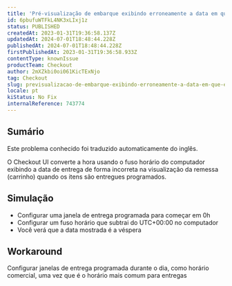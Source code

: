 ```yaml
---
title: 'Pré-visualização de embarque exibindo erroneamente a data em que está programada a entrega'
id: 6pbufuWTFkL4NK3xLIxj1z
status: PUBLISHED
createdAt: 2023-01-31T19:36:58.137Z
updatedAt: 2024-07-01T18:48:44.228Z
publishedAt: 2024-07-01T18:48:44.228Z
firstPublishedAt: 2023-01-31T19:36:58.933Z
contentType: knownIssue
productTeam: Checkout
author: 2mXZkbi0oi061KicTExNjo
tag: Checkout
slug: previsualizacao-de-embarque-exibindo-erroneamente-a-data-em-que-esta-programada-a-entrega
locale: pt
kiStatus: No Fix
internalReference: 743774
---
```


## Sumário

<div class="alert alert-info">
  <p>Este problema conhecido foi traduzido automaticamente do inglês.</p>
</div>


O Checkout UI converte a hora usando o fuso horário do computador exibindo a data de entrega de forma incorreta na visualização da remessa (carrinho) quando os itens são entregues programados.


##

## Simulação



- Configurar uma janela de entrega programada para começar em 0h
- Configurar um fuso horário que subtrai do UTC+00:00 no computador
- Você verá que a data mostrada é a véspera


##

## Workaround


Configurar janelas de entrega programada durante o dia, como horário comercial, uma vez que é o horário mais comum para entregas




